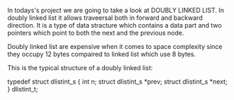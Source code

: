 In todays's project we are going to take a look at DOUBLY LINKED LIST.
In doubly linked list it allows traveersal both in forward and backward direction. It is a type of data stracture which contains a data part and two pointers which point to both the next and the previous node.

Doubly linked list are expensive when it comes to space complexity since they occupy 12 bytes compaired to linked list which use 8 bytes. 

This is the typical structure of a doubly linked list:

typedef struct dlistint_s
{
    int n;
    struct dlistint_s *prev;
    struct dlistint_s *next;
} dlistint_t;
